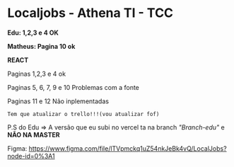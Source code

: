 # Localjobs - Athena TI - TCC

**Edu: 1,2,3 e 4 OK**

**Matheus: Pagina 10 ok**

**REACT**

Paginas 1,2,3 e 4 ok

Paginas 5, 6, 7, 9 e 10 Problemas com a fonte

Paginas 11 e 12 Não inplementadas


```
Tem que atualizar o trello!!!(vou atualizar fof)
```

P.S do Edu => A versão que eu subi no vercel ta na branch *"Branch-edu"* e **NÃO NA MASTER**


Figma: https://www.figma.com/file/lTVpmckq1uZ54nkJeBk4vQ/LocalJobs?node-id=0%3A1

